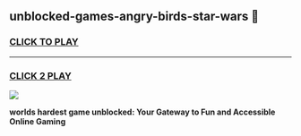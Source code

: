 
## unblocked-games-angry-birds-star-wars 👋
<h3>
<a href="https://premium.freeplayer.one?title=unblocked-games-angry-birds-star-wars&ref=14F">CLICK TO PLAY</a></h3>
<hr>

<h3>
<a href="https://premium.freeplayer.one?title=unblocked-games-angry-birds-star-wars&ref=14F">CLICK 2 PLAY</a>
  
</h3>

<a href="https://premium.freeplayer.one?title=unblocked-games-angry-birds-star-wars&ref=12F/"><img src="https://clearcache.store/games.png"></a>


**worlds hardest game unblocked: Your Gateway to Fun and Accessible Online Gaming**
